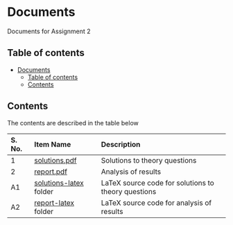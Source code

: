 # Documents

Documents for Assignment 2

## Table of contents

- [Documents](#documents)
    - [Table of contents](#table-of-contents)
    - [Contents](#contents)

## Contents

The contents are described in the table below

| S. No. | Item Name | Description |
| :----- | :-------- | :---------- |
| 1 | [solutions.pdf](./solutions.pdf) | Solutions to theory questions |
| 2 | [report.pdf](./report.pdf) | Analysis of results |
| A1 | [solutions-latex](./solutions-latex/) folder | LaTeX source code for solutions to theory questions |
| A2 | [report-latex](./report-latex/) folder | LaTeX source code for analysis of results |
